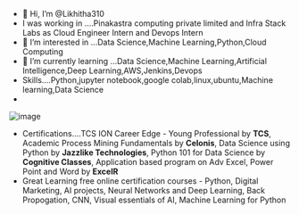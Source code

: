- 👋 Hi, I’m @Likhitha310
-  I was working in ....Pinakastra computing private limited and Infra Stack Labs as Cloud Engineer Intern and Devops Intern
- 👀 I’m interested in ...Data Science,Machine Learning,Python,Cloud Computing
- 🌱 I’m currently learning ...Data Science,Machine Learning,Artificial Intelligence,Deep Learning,AWS,Jenkins,Devops
- Skills....Python,jupyter notebook,google colab,linux,ubuntu,Machine learning,Data Science
- 
![image](https://github.com/Likhitha310/Likhitha310/assets/133338541/12226e9f-4e4c-49bc-8ea6-776c700c42f0)

- Certifications....TCS ION Career Edge - Young Professional by **TCS**, Academic Process Mining Fundamentals by **Celonis**, Data Science using Python by **Jazzlike Technologies**, Python 101 for Data Science by **Cognitive Classes**, Application based program on Adv Excel, Power Point and Word by **ExcelR**
- Great Learning free online certification courses - Python, Digital Marketing, AI projects, Neural Networks and Deep Learning, Back Propogation, CNN, Visual essentials of AI, Machine Learning for Python

